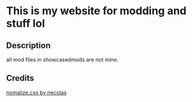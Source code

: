 # This is my website for modding and stuff lol

## Description
all mod files in showcasedmods are not mine.

## Credits
[nomalize.css by necolas](https://github.com/necolas/normalize.css)
